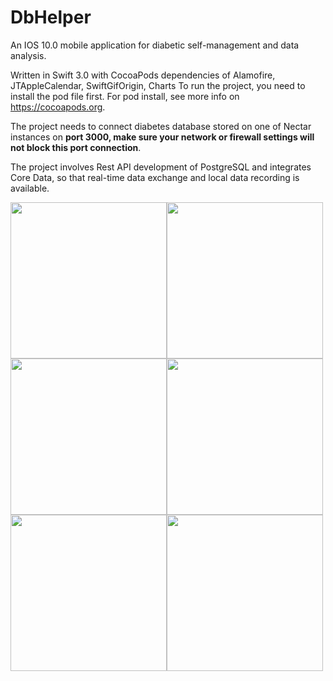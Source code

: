 # DbHelper
An IOS 10.0 mobile application for diabetic self-management and data analysis.

Written in Swift 3.0 with CocoaPods dependencies of Alamofire, JTAppleCalendar, SwiftGifOrigin, Charts To run the project, you need to install the pod file first. For pod install, see more info on https://cocoapods.org.

The project needs to connect diabetes database stored on one of Nectar instances on **port 3000, make sure your network or firewall settings will not block this port connection**.

The project involves Rest API development of PostgreSQL and integrates Core Data, so that real-time data exchange and local data recording is available.

<img src="https://cloud.githubusercontent.com/assets/28894500/26777752/ab646018-4a21-11e7-9dff-2b900c26ae7f.png" width="250"><img src="https://cloud.githubusercontent.com/assets/28894500/26777108/57f1d55c-4a1f-11e7-9404-99d39d14614e.png" width="250"><img src="https://cloud.githubusercontent.com/assets/28894500/26777736/9d83b872-4a21-11e7-85b1-62e955e4320c.png" width="250"><img src="https://cloud.githubusercontent.com/assets/28894500/26777058/26f0cbac-4a1f-11e7-8a05-a0ad59891c79.png" width="250"><img src="https://cloud.githubusercontent.com/assets/28894500/26777080/3a7db900-4a1f-11e7-91ee-2e8645771e0e.png" width="250"><img src="https://cloud.githubusercontent.com/assets/28894500/26777094/4858fa30-4a1f-11e7-9d40-6e19551785d6.png" width="250">
